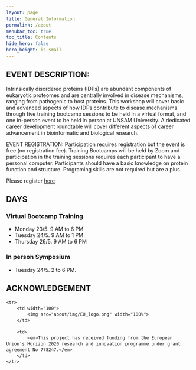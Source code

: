 ```yaml
---
layout: page
title: General Information
permalink: /about
menubar_toc: true
toc_title: Contents
hide_hero: false
hero_height: is-small
---
```

## EVENT DESCRIPTION:
Intrinsically disordered proteins (IDPs) are abundant components of eukaryotic proteomes and are centrally involved in disease mechanisms, ranging from pathogenic to host proteins. This workshop will cover basic and advanced aspects of how IDPs contribute to disease mechanisms through five training bootcamp sessions to be held in a virtual format, and one in-person event to be held in person at UNSAM University. A dedicated career development roundtable will cover different aspects of career advancement in bioinformatic and biological research.

EVENT REGISTRATION:
Participation requires registration but the event is free (no registration fee). Training Bootcamps will be held by Zoom and participation in the training sessions requires each participant to have a personal computer. Participants should have a basic knowledge on protein function and structure. Programing skills are not required but are a plus.

Please register [here](https://bit.ly/3vS6NRq)

## DAYS

### Virtual Bootcamp Training
* Monday 23/5. 9 AM to 6 PM
* Tuesday 24/5. 9 AM to 1 PM
* Thursday 26/5. 9 AM to 6 PM

### In person Symposium
* Tuesday 24/5. 2 to 6 PM. 

## ACKNOWLEDGEMENT

<table>

    <tr>
        <td width="100">
            <img src="about/img/EU_logo.png" width="100%">
        </td>

        <td>
            <em>This project has received funding from the European Union’s Horizon 2020 research and innovation programme under grant agreement No 778247.</em>
        </td>
    </tr>

</table>